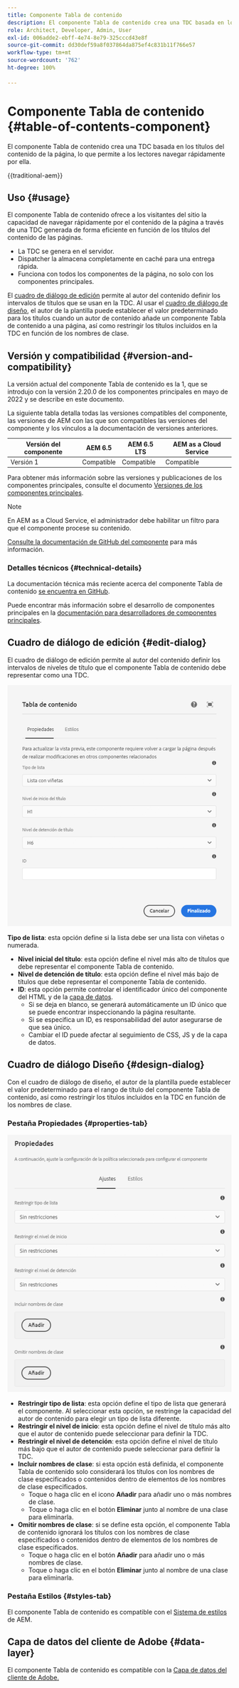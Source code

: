 ```yaml
---
title: Componente Tabla de contenido
description: El componente Tabla de contenido crea una TDC basada en los títulos del contenido de la página, lo que permite a los lectores navegar rápidamente por ella.
role: Architect, Developer, Admin, User
exl-id: 006adde2-ebff-4e74-8e79-325cccd43e8f
source-git-commit: dd30def59a8f037864da875ef4c831b11f766e57
workflow-type: tm+mt
source-wordcount: '762'
ht-degree: 100%

---
```



# Componente Tabla de contenido {#table-of-contents-component}

El componente Tabla de contenido crea una TDC basada en los títulos del contenido de la página, lo que permite a los lectores navegar rápidamente por ella.

{{traditional-aem}}

## Uso {#usage}

El componente Tabla de contenido ofrece a los visitantes del sitio la capacidad de navegar rápidamente por el contenido de la página a través de una TDC generada de forma eficiente en función de los títulos del contenido de las páginas.

* La TDC se genera en el servidor.
* Dispatcher la almacena completamente en caché para una entrega rápida.
* Funciona con todos los componentes de la página, no solo con los componentes principales.

El [cuadro de diálogo de edición](#edit-dialog) permite al autor del contenido definir los intervalos de títulos que se usan en la TDC. Al usar el [cuadro de diálogo de diseño](#design-dialog), el autor de la plantilla puede establecer el valor predeterminado para los títulos cuando un autor de contenido añade un componente Tabla de contenido a una página, así como restringir los títulos incluidos en la TDC en función de los nombres de clase.

## Versión y compatibilidad {#version-and-compatibility}

La versión actual del componente Tabla de contenido es la 1, que se introdujo con la versión 2.20.0 de los componentes principales en mayo de 2022 y se describe en este documento.

La siguiente tabla detalla todas las versiones compatibles del componente, las versiones de AEM con las que son compatibles las versiones del componente y los vínculos a la documentación de versiones anteriores.

| Versión del componente | AEM 6.5 | AEM 6.5 LTS | AEM as a Cloud Service |
|---|---|---|---|
| Versión 1 | Compatible | Compatible | Compatible |

Para obtener más información sobre las versiones y publicaciones de los componentes principales, consulte el documento [Versiones de los componentes principales](/help/versions.md).

>[!NOTE]
>
>En AEM as a Cloud Service, el administrador debe habilitar un filtro para que el componente procese su contenido.
>
>[Consulte la documentación de GitHub del componente](https://adobe.com/go/aem_cmp_tech_tableofcontents_v1) para más información.

### Detalles técnicos {#technical-details}

La documentación técnica más reciente acerca del componente Tabla de contenido [se encuentra en GitHub](https://adobe.com/go/aem_cmp_tech_tableofcontents_v1).

Puede encontrar más información sobre el desarrollo de componentes principales en la [documentación para desarrolladores de componentes principales](/help/developing/overview.md).

## Cuadro de diálogo de edición {#edit-dialog}

El cuadro de diálogo de edición permite al autor del contenido definir los intervalos de niveles de título que el componente Tabla de contenido debe representar como una TDC.

![Cuadro de diálogo de edición del componente Tabla de contenido](/help/assets/tableofcontents-edit.png)

**Tipo de lista**: esta opción define si la lista debe ser una lista con viñetas o numerada.
* **Nivel inicial del título**: esta opción define el nivel más alto de títulos que debe representar el componente Tabla de contenido.
* **Nivel de detención de título**: esta opción define el nivel más bajo de títulos que debe representar el componente Tabla de contenido.
* **ID**: esta opción permite controlar el identificador único del componente del HTML y de la [capa de datos](/help/developing/data-layer/overview.md).
   * Si se deja en blanco, se generará automáticamente un ID único que se puede encontrar inspeccionando la página resultante.
   * Si se especifica un ID, es responsabilidad del autor asegurarse de que sea único.
   * Cambiar el ID puede afectar al seguimiento de CSS, JS y de la capa de datos.

## Cuadro de diálogo Diseño {#design-dialog}

Con el cuadro de diálogo de diseño, el autor de la plantilla puede establecer el valor predeterminado para el rango de título del componente Tabla de contenido, así como restringir los títulos incluidos en la TDC en función de los nombres de clase.

### Pestaña Propiedades {#properties-tab}

![Cuadro de diálogo de diseño del componente Búsqueda rápida](/help/assets/tableofcontents-design.png)

* **Restringir tipo de lista**: esta opción define el tipo de lista que generará el componente. Al seleccionar esta opción, se restringe la capacidad del autor de contenido para elegir un tipo de lista diferente.
* **Restringir el nivel de inicio**: esta opción define el nivel de título más alto que el autor de contenido puede seleccionar para definir la TDC.
* **Restringir el nivel de detención**: esta opción define el nivel de título más bajo que el autor de contenido puede seleccionar para definir la TDC.
* **Incluir nombres de clase**: si esta opción está definida, el componente Tabla de contenido solo considerará los títulos con los nombres de clase especificados o contenidos dentro de elementos de los nombres de clase especificados.
   * Toque o haga clic en el icono **Añadir** para añadir uno o más nombres de clase.
   * Toque o haga clic en el botón **Eliminar** junto al nombre de una clase para eliminarla.
* **Omitir nombres de clase**: si se define esta opción, el componente Tabla de contenido ignorará los títulos con los nombres de clase especificados o contenidos dentro de elementos de los nombres de clase especificados.
   * Toque o haga clic en el botón **Añadir** para añadir uno o más nombres de clase.
   * Toque o haga clic en el botón **Eliminar** junto al nombre de una clase para eliminarla.

### Pestaña Estilos {#styles-tab}

El componente Tabla de contenido es compatible con el [Sistema de estilos](/help/get-started/authoring.md#component-styling) de AEM.

## Capa de datos del cliente de Adobe {#data-layer}

El componente Tabla de contenido es compatible con la [Capa de datos del cliente de Adobe.](/help/developing/data-layer/overview.md)
